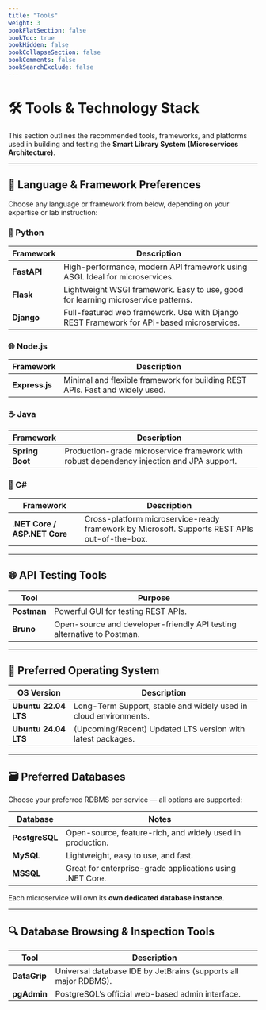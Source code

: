 ```yaml
---
title: "Tools"
weight: 3
bookFlatSection: false
bookToc: true
bookHidden: false
bookCollapseSection: false
bookComments: false
bookSearchExclude: false
---
```


# 🛠️ Tools & Technology Stack

This section outlines the recommended tools, frameworks, and platforms used in building and testing the **Smart Library System (Microservices Architecture)**.

---

## 🚀 Language & Framework Preferences

Choose any language or framework from below, depending on your expertise or lab instruction:

### 🐍 Python

| Framework  | Description                                         |
|------------|-----------------------------------------------------|
| **FastAPI** | High-performance, modern API framework using ASGI. Ideal for microservices. |
| **Flask**   | Lightweight WSGI framework. Easy to use, good for learning microservice patterns. |
| **Django**  | Full-featured web framework. Use with Django REST Framework for API-based microservices. |

### 🌐 Node.js

| Framework  | Description                                         |
|------------|-----------------------------------------------------|
| **Express.js** | Minimal and flexible framework for building REST APIs. Fast and widely used. |

### ☕ Java

| Framework       | Description                                |
|------------------|--------------------------------------------|
| **Spring Boot**  | Production-grade microservice framework with robust dependency injection and JPA support. |

### 🧱 C#

| Framework          | Description                                |
|---------------------|--------------------------------------------|
| **.NET Core / ASP.NET Core** | Cross-platform microservice-ready framework by Microsoft. Supports REST APIs out-of-the-box. |

---

## 🌐 API Testing Tools

| Tool       | Purpose                              |
|------------|---------------------------------------|
| **Postman** | Powerful GUI for testing REST APIs. |
| **Bruno**   | Open-source and developer-friendly API testing alternative to Postman. |

---

## 🐧 Preferred Operating System

| OS Version         | Description                    |
|--------------------|--------------------------------|
| **Ubuntu 22.04 LTS** | Long-Term Support, stable and widely used in cloud environments. |
| **Ubuntu 24.04 LTS** | (Upcoming/Recent) Updated LTS version with latest packages. |

---

## 🗃️ Preferred Databases

Choose your preferred RDBMS per service — all options are supported:

| Database    | Notes                                  |
|-------------|----------------------------------------|
| **PostgreSQL** | Open-source, feature-rich, and widely used in production. |
| **MySQL**      | Lightweight, easy to use, and fast. |
| **MSSQL**      | Great for enterprise-grade applications using .NET Core. |

Each microservice will own its **own dedicated database instance**.

---

## 🔍 Database Browsing & Inspection Tools

| Tool         | Description                                           |
|--------------|-------------------------------------------------------|
| **DataGrip** | Universal database IDE by JetBrains (supports all major RDBMS). |
| **pgAdmin**  | PostgreSQL’s official web-based admin interface.     |

